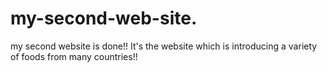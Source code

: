 # my-second-web-site.
my second website is done!!
It's the website which is introducing a variety of foods from many countries!!

